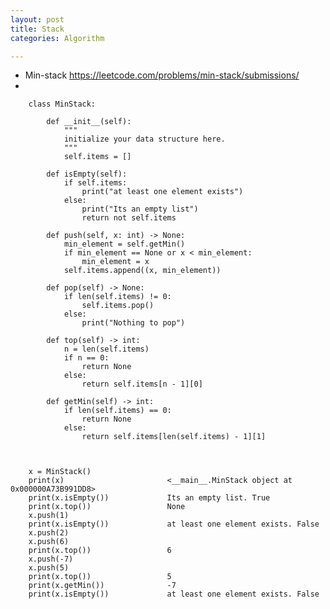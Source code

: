 ```yaml
---
layout: post
title: Stack
categories: Algorithm

---
```


 * Min-stack https://leetcode.com/problems/min-stack/submissions/ 
 * 


        class MinStack:

            def __init__(self):
                """
                initialize your data structure here.
                """
                self.items = []

            def isEmpty(self):
                if self.items:
                    print("at least one element exists")
                else:
                    print("Its an empty list")
                    return not self.items

            def push(self, x: int) -> None:
                min_element = self.getMin()
                if min_element == None or x < min_element:
                    min_element = x
                self.items.append((x, min_element))

            def pop(self) -> None:
                if len(self.items) != 0:
                    self.items.pop()
                else:
                    print("Nothing to pop")

            def top(self) -> int:
                n = len(self.items)
                if n == 0:
                    return None
                else:
                    return self.items[n - 1][0]

            def getMin(self) -> int:
                if len(self.items) == 0:
                    return None
                else:
                    return self.items[len(self.items) - 1][1]



        x = MinStack()                 
        print(x)                       <__main__.MinStack object at 0x000000A73B991DD8> 
        print(x.isEmpty())             Its an empty list. True
        print(x.top())                 None
        x.push(1)                      
        print(x.isEmpty())             at least one element exists. False
        x.push(2)       
        x.push(6)
        print(x.top())                 6
        x.push(-7)
        x.push(5)
        print(x.top())                 5
        print(x.getMin())              -7
        print(x.isEmpty())             at least one element exists. False
